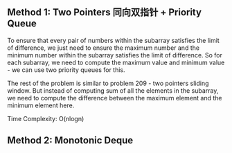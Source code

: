 ## Method 1: Two Pointers 同向双指针 + Priority Queue

To ensure that every pair of numbers within the subarray satisfies the limit of difference, we just need to ensure the maximum number 
and the minimum number within the subarray satisfies the limit of difference. So for each subarray, we need to compute the maximum value 
and minimum value - we can use two priority queues for this. 

The rest of the problem is similar to problem 209 - two pointers sliding window. But instead of computing sum of all the elements in the
subarray, we need to compute the difference between the maximum element and the minimum element here.

Time Complexity: O(nlogn)

## Method 2: Monotonic Deque
